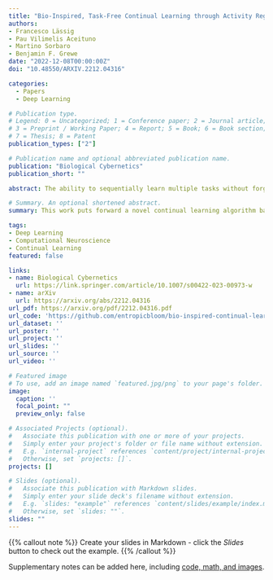 ```yaml
---
title: "Bio-Inspired, Task-Free Continual Learning through Activity Regularization"
authors:
- Francesco Lässig
- Pau Vilimelis Aceituno
- Martino Sorbaro
- Benjamin F. Grewe
date: "2022-12-08T00:00:00Z"
doi: "10.48550/ARXIV.2212.04316"

categories:
  - Papers
  - Deep Learning

# Publication type.
# Legend: 0 = Uncategorized; 1 = Conference paper; 2 = Journal article;
# 3 = Preprint / Working Paper; 4 = Report; 5 = Book; 6 = Book section;
# 7 = Thesis; 8 = Patent
publication_types: ["2"]

# Publication name and optional abbreviated publication name.
publication: "Biological Cybernetics"
publication_short: ""

abstract: The ability to sequentially learn multiple tasks without forgetting is a key skill of biological brains, whereas it represents a major challenge to the field of deep learning. To avoid catastrophic forgetting, various continual learning (CL) approaches have been devised. However, these usually require discrete task boundaries. This requirement seems biologically implausible and often limits the application of CL methods in the real world where tasks are not always well defined. Here, we take inspiration from neuroscience, where sparse, non-overlapping neuronal representations have been suggested to prevent catastrophic forgetting. As in the brain, we argue that these sparse representations should be chosen on the basis of feed forward (stimulus-specific) as well as top-down (context-specific) information. To implement such selective sparsity, we use a bio-plausible form of hierarchical credit assignment known as Deep Feedback Control (DFC) and combine it with a winner-take-all sparsity mechanism. In addition to sparsity, we introduce lateral recurrent connections within each layer to further protect previously learned representations. We evaluate the new sparse-recurrent version of DFC on the split-MNIST computer vision benchmark and show that only the combination of sparsity and intra-layer recurrent connections improves CL performance with respect to standard backpropagation. Our method achieves similar performance to well-known CL methods, such as Elastic Weight Consolidation and Synaptic Intelligence, without requiring information about task boundaries. Overall, we showcase the idea of adopting computational principles from the brain to derive new, task-free learning algorithms for CL.

# Summary. An optional shortened abstract.
summary: This work puts forward a novel continual learning algorithm based on brain-inspired principles of neural computation. Contrary to many existing approaches, our method does not make use of task boundaries or data replay.

tags:
- Deep Learning
- Computational Neuroscience
- Continual Learning
featured: false

links:
- name: Biological Cybernetics
  url: https://link.springer.com/article/10.1007/s00422-023-00973-w 
- name: arXiv
  url: https://arxiv.org/abs/2212.04316
url_pdf: https://arxiv.org/pdf/2212.04316.pdf
url_code: 'https://github.com/entropicbloom/bio-inspired-continual-learning'
url_dataset: ''
url_poster: ''
url_project: ''
url_slides: ''
url_source: ''
url_video: ''

# Featured image
# To use, add an image named `featured.jpg/png` to your page's folder. 
image:
  caption: ''
  focal_point: ""
  preview_only: false

# Associated Projects (optional).
#   Associate this publication with one or more of your projects.
#   Simply enter your project's folder or file name without extension.
#   E.g. `internal-project` references `content/project/internal-project/index.md`.
#   Otherwise, set `projects: []`.
projects: []

# Slides (optional).
#   Associate this publication with Markdown slides.
#   Simply enter your slide deck's filename without extension.
#   E.g. `slides: "example"` references `content/slides/example/index.md`.
#   Otherwise, set `slides: ""`.
slides: ""
---
```


{{% callout note %}}
Create your slides in Markdown - click the *Slides* button to check out the example.
{{% /callout %}}

Supplementary notes can be added here, including [code, math, and images](https://wowchemy.com/docs/writing-markdown-latex/).
